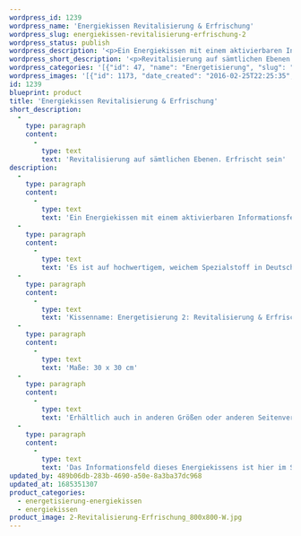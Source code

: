 ```yaml
---
wordpress_id: 1239
wordpress_name: 'Energiekissen Revitalisierung & Erfrischung'
wordpress_slug: energiekissen-revitalisierung-erfrischung-2
wordpress_status: publish
wordpress_description: '<p>Ein Energiekissen mit einem aktivierbaren Informationsfeld zu Revitalisierung und Erfrischung sowie dem energetischen Zugang zu den dazugehörigen universellen Wissenspools.</p><p>Es ist auf hochwertigem, weichem Spezialstoff in Deutschland gedruckt und sorgfältig in Handarbeit in Deutschland mit Reißverschluss genäht. Laut Herstellerangaben ist der farbintensive Druck 70 Jahre lichtecht, waschbar (Wollwaschgang, 20°) und in einem umweltorientierten Verfahren hergestellt.</p><p>Kissenname: Energetisierung 2: Revitalisierung &amp; Erfrischung. Reihe: Energetisierung</p><p>Maße: 30 x 30 cm</p><p>Erhältlich auch in anderen Größen oder anderen Seitenverhältnissen. Bitte kontaktieren Sie uns hierfür unter <a href="mailto:info@elvedenverlag.de">info@elvedenverlag.de</a>.</p><p>Das Informationsfeld dieses Energiekissens ist hier im Shop auch erhältlich als <a href="https://my.feenbaum.de/produkt-kategorie/energiebilder/fotokarten/energetisierung-fotokarten/">Fotokarte</a>, <a href="https://my.feenbaum.de/produkt-kategorie/energiebilder/wandbilder/energetisierung/">Wandbild</a> und <a href="https://my.feenbaum.de/produkt-kategorie/energiesprays/energetisierung-energiesprays/">Energiespray</a></p><p><a href="https://my.feenbaum.de/anwendung-energiekissen/">Anwendungshinweise</a></p>'
wordpress_short_description: '<p>Revitalisierung auf sämtlichen Ebenen. Erfrischt sein</p>'
wordpress_categories: '[{"id": 47, "name": "Energetisierung", "slug": "energetisierung-energiekissen"}, {"id": 28, "name": "Energiekissen", "slug": "energiekissen"}]'
wordpress_images: '[{"id": 1173, "date_created": "2016-02-25T22:25:35", "date_created_gmt": "2016-02-25T20:25:35", "date_modified": "2016-02-25T22:25:35", "date_modified_gmt": "2016-02-25T20:25:35", "src": "https://my.feenbaum.de/wp-content/uploads/2016/02/2-Revitalisierung-Erfrischung_800x800-W.jpg", "name": "2 Revitalisierung-Erfrischung_800x800-W", "alt": ""}]'
id: 1239
blueprint: product
title: 'Energiekissen Revitalisierung & Erfrischung'
short_description:
  -
    type: paragraph
    content:
      -
        type: text
        text: 'Revitalisierung auf sämtlichen Ebenen. Erfrischt sein'
description:
  -
    type: paragraph
    content:
      -
        type: text
        text: 'Ein Energiekissen mit einem aktivierbaren Informationsfeld zu Revitalisierung und Erfrischung sowie dem energetischen Zugang zu den dazugehörigen universellen Wissenspools.'
  -
    type: paragraph
    content:
      -
        type: text
        text: 'Es ist auf hochwertigem, weichem Spezialstoff in Deutschland gedruckt und sorgfältig in Handarbeit in Deutschland mit Reißverschluss genäht. Laut Herstellerangaben ist der farbintensive Druck 70 Jahre lichtecht, waschbar (Wollwaschgang, 20°) und in einem umweltorientierten Verfahren hergestellt.'
  -
    type: paragraph
    content:
      -
        type: text
        text: 'Kissenname: Energetisierung 2: Revitalisierung & Erfrischung. Reihe: Energetisierung'
  -
    type: paragraph
    content:
      -
        type: text
        text: 'Maße: 30 x 30 cm'
  -
    type: paragraph
    content:
      -
        type: text
        text: 'Erhältlich auch in anderen Größen oder anderen Seitenverhältnissen. Bitte kontaktieren Sie uns hierfür unter info@elvedenverlag.de.'
  -
    type: paragraph
    content:
      -
        type: text
        text: 'Das Informationsfeld dieses Energiekissens ist hier im Shop auch erhältlich als Fotokarte, Wandbild und Energiespray'
updated_by: 489b06db-283b-4690-a50e-8a3ba37dc968
updated_at: 1685351307
product_categories:
  - energetisierung-energiekissen
  - energiekissen
product_image: 2-Revitalisierung-Erfrischung_800x800-W.jpg
---
```

